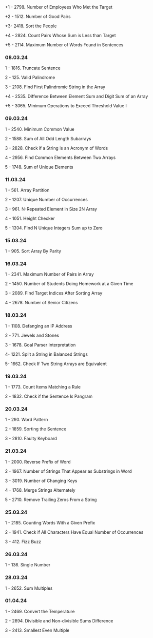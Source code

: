 
+1 - 2798. Number of Employees Who Met the Target

+2 -  1512. Number of Good Pairs

+3-  2418. Sort the People

+4 - 2824. Count Pairs Whose Sum is Less than Target

+5 - 2114. Maximum Number of Words Found in Sentences

### 08.03.24 

1 - 1816. Truncate Sentence

2 - 125. Valid Palindrome

3 - 2108. Find First Palindromic String in the Array

+4 - 2535. Difference Between Element Sum and Digit Sum of an Array

+5 - 3065. Minimum Operations to Exceed Threshold Value I

### 09.03.24

1 - 2540. Minimum Common Value

2 - 1588. Sum of All Odd Length Subarrays

3 - 2828. Check if a String Is an Acronym of Words

4 - 2956. Find Common Elements Between Two Arrays

5 - 1748. Sum of Unique Elements


### 11.03.24

1 - 561. Array Partition

2 - 1207. Unique Number of Occurrences

3 - 961. N-Repeated Element in Size 2N Array

4 - 1051. Height Checker

5 - 1304. Find N Unique Integers Sum up to Zero

### 15.03.24

1 - 905. Sort Array By Parity


### 16.03.24

1 - 2341. Maximum Number of Pairs in Array

2 - 1450. Number of Students Doing Homework at a Given Time

3 - 2089. Find Target Indices After Sorting Array

4 - 2678. Number of Senior Citizens


### 18.03.24

1 - 1108. Defanging an IP Address

2 - 771. Jewels and Stones

3 - 1678. Goal Parser Interpretation

4- 1221. Split a String in Balanced Strings

5- 1662. Check If Two String Arrays are Equivalent


### 19.03.24

1 - 1773. Count Items Matching a Rule

2 - 1832. Check if the Sentence Is Pangram

### 20.03.24

1 - 290. Word Pattern

2 - 1859. Sorting the Sentence

3 - 2810. Faulty Keyboard

### 21.03.24

1 - 2000. Reverse Prefix of Word

2 - 1967. Number of Strings That Appear as Substrings in Word

3 - 3019. Number of Changing Keys

4 - 1768. Merge Strings Alternately

5 - 2710. Remove Trailing Zeros From a String

### 25.03.24

1 - 2185. Counting Words With a Given Prefix

2 - 1941. Check if All Characters Have Equal Number of Occurrences

3 - 412. Fizz Buzz

### 26.03.24

1 - 136. Single Number

### 28.03.24

1 - 2652. Sum Multiples

### 01.04.24

1 - 2469. Convert the Temperature

2 - 2894. Divisible and Non-divisible Sums Difference

3 - 2413. Smallest Even Multiple
